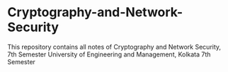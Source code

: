 # Cryptography-and-Network-Security
This repository contains all notes of Cryptography and Network Security, 7th Semester
University of Engineering and Management, Kolkata
7th Semester
